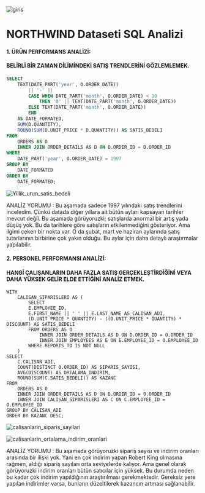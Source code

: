![giris](https://github.com/user-attachments/assets/1772c79c-33c2-4cb6-9abf-92f4bf007ef7)

# NORTHWIND Dataseti SQL Analizi


#### 1. ÜRÜN PERFORMANS ANALİZİ:
#### BELİRLİ BİR ZAMAN DİLİMİNDEKİ SATIŞ TRENDLERİNİ GÖZLEMLEMEK.

```sql
SELECT
	TEXT(DATE_PART('year', O.ORDER_DATE)) 
		|| '-' || 	
		CASE WHEN DATE_PART('month', O.ORDER_DATE) < 10 
			THEN '0' || TEXT(DATE_PART('month', O.ORDER_DATE))
		ELSE TEXT(DATE_PART('month', O.ORDER_DATE))
		END
	AS DATE_FORMATED,
	SUM(D.QUANTITY),
	ROUND(SUM(D.UNIT_PRICE * D.QUANTITY)) AS SATIS_BEDELI
FROM
	ORDERS AS O
	INNER JOIN ORDER_DETAILS AS D ON O.ORDER_ID = D.ORDER_ID
WHERE
	DATE_PART('year', O.ORDER_DATE) = 1997
GROUP BY
	DATE_FORMATED
ORDER BY
	DATE_FORMATED;
```

![Yillik_urun_satis_bedeli](https://github.com/user-attachments/assets/33d39651-e24b-475a-85c9-2dc76d0983bd)

ANALİZ YORUMU : Bu aşamada sadece 1997 yılındaki satış trendlerini inceledim. Çünkü datada diğer yıllara ait bütün ayları kapsayan tarihler mevcut değil.
Bu aşamada görüyoruzki; satışlarda anormal bir artış yada düşüş yok. Bu da tarihlere göre satışların etkilenmediğini gösteriyor. Ama ilgimi çeken bir nokta var. O da şubat, mart ve haziran aylarında satış tutarlarının birbirine çok yakın olduğu. Bu aylar için daha detaylı araştırmalar yapılabilir.


#### 2.	PERSONEL PERFORMANSI ANALİZİ:
#### HANGİ ÇALIŞANLARIN DAHA FAZLA SATIŞ GERÇEKLEŞTİRDİĞİNİ VEYA DAHA YÜKSEK GELİR ELDE ETTİĞİNİ ANALİZ ETMEK.

```
WITH
	CALISAN_SIPARISLERI AS (
		SELECT
		E.EMPLOYEE_ID,
		E.FIRST_NAME || ' ' || E.LAST_NAME AS CALISAN_ADI,
		(D.UNIT_PRICE * QUANTITY) - ((D.UNIT_PRICE * QUANTITY) * DISCOUNT) AS SATIS_BEDELI
		FROM ORDERS AS O
			INNER JOIN ORDER_DETAILS AS D ON D.ORDER_ID = O.ORDER_ID
			INNER JOIN EMPLOYEES AS E ON E.EMPLOYEE_ID = O.EMPLOYEE_ID
		WHERE REPORTS_TO IS NOT NULL
	)
SELECT
	C.CALISAN_ADI,
	COUNT(DISTINCT O.ORDER_ID) AS SIPARIS_SAYISI,
	AVG(DISCOUNT) AS ORTALAMA_INDIRIM,
	ROUND(SUM(C.SATIS_BEDELI)) AS KAZANC
FROM
	ORDERS AS O
	INNER JOIN ORDER_DETAILS AS D ON D.ORDER_ID = O.ORDER_ID
	INNER JOIN CALISAN_SIPARISLERI AS C ON C.EMPLOYEE_ID = O.EMPLOYEE_ID
GROUP BY CALISAN_ADI
ORDER BY KAZANC DESC;
```

![calisanlarin_siparis_sayilari](https://github.com/user-attachments/assets/64b78518-432e-4a5b-b5d4-ad1554b1caeb)

![calisanlarin_ortalama_indirim_oranlari](https://github.com/user-attachments/assets/0613d63e-abef-4d95-a344-da2b4e178113)

ANALİZ YORUMU : Bu aşamada görüyoruzki sipariş sayısı ve indirim oranları arasında bir ilişki yok. Yani en çok indirim yapan  Robert King olmasına rağmen, aldığı sipariş sayıları orta seviyelerde kalıyor. 
Ama genel olarak görüyoruzki indirim oranları bütün satıcılar için yüksek. Bu durumda neden bu kadar çok indirim yapıldığının araştırılması gerekmektedir. Gereksiz yere yapılan indirimler varsa, bunların düzeltilerek kazancın artması sağlanabilir.

